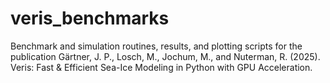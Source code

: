 # veris_benchmarks
Benchmark and simulation routines, results, and plotting scripts for the publication  Gärtner, J. P., Losch, M., Jochum, M., and Nuterman, R. (2025). Veris: Fast &amp; Efficient Sea-Ice Modeling in Python with GPU Acceleration.
